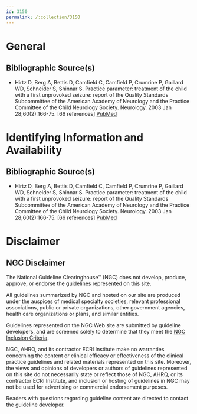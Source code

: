 ```yaml
---
id: 3150
permalink: /:collection/3150
---
```


# General

## Bibliographic Source(s)

- Hirtz D, Berg A, Bettis D, Camfield C, Camfield P, Crumrine P, Gaillard WD, Schneider S, Shinnar S. Practice parameter: treatment of the child with a first unprovoked seizure: report of the Quality Standards Subcommittee of the American Academy of Neurology and the Practice Committee of the Child Neurology Society. Neurology. 2003 Jan 28;60(2):166-75. [66 references] [ PubMed ](http://www.ncbi.nlm.nih.gov/entrez/query.fcgi?cmd=Retrieve&db=pubmed&dopt=Abstract&list_uids=12552027)

# Identifying Information and Availability

## Bibliographic Source(s)

- Hirtz D, Berg A, Bettis D, Camfield C, Camfield P, Crumrine P, Gaillard WD, Schneider S, Shinnar S. Practice parameter: treatment of the child with a first unprovoked seizure: report of the Quality Standards Subcommittee of the American Academy of Neurology and the Practice Committee of the Child Neurology Society. Neurology. 2003 Jan 28;60(2):166-75. [66 references] [ PubMed ](http://www.ncbi.nlm.nih.gov/entrez/query.fcgi?cmd=Retrieve&db=pubmed&dopt=Abstract&list_uids=12552027)

# Disclaimer

## NGC Disclaimer

The National Guideline Clearinghouse™ (NGC) does not develop, produce, approve, or endorse the guidelines represented on this site.

All guidelines summarized by NGC and hosted on our site are produced under the auspices of medical specialty societies, relevant professional associations, public or private organizations, other government agencies, health care organizations or plans, and similar entities.

Guidelines represented on the NGC Web site are submitted by guideline developers, and are screened solely to determine that they meet the [NGC Inclusion Criteria](/help-and-about/summaries/inclusion-criteria).

NGC, AHRQ, and its contractor ECRI Institute make no warranties concerning the content or clinical efficacy or effectiveness of the clinical practice guidelines and related materials represented on this site. Moreover, the views and opinions of developers or authors of guidelines represented on this site do not necessarily state or reflect those of NGC, AHRQ, or its contractor ECRI Institute, and inclusion or hosting of guidelines in NGC may not be used for advertising or commercial endorsement purposes.

Readers with questions regarding guideline content are directed to contact the guideline developer.

